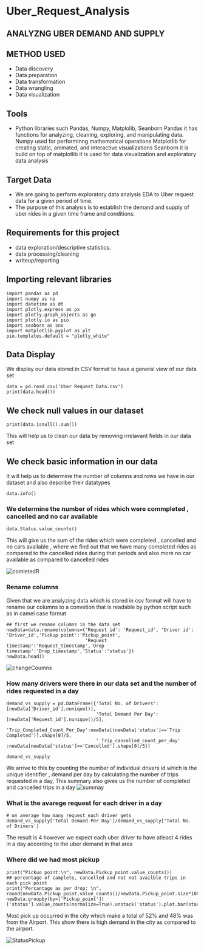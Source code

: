 # Uber_Request_Analysis
## ANALYZNG UBER DEMAND AND SUPPLY
## METHOD USED
* Data discovery
* Data preparation
* Data transformation 
* Data wrangling
* Data visualization
## Tools
* Python libraries such Pandas, Numpy, Matplolib, Seanborn
Pandas it has functions for analyzing, cleaning, exploring, and manipulating data.
Numpy used for performinng mathematical operations
Matplotlib for creating static, animated, and interactive visualizations
Seanborn it is build on top of matplotlib it is used for data visualization and exploratory data analysis
## Target Data
*  We are going to perform exploratory data analysis EDA to Uber request data for a given period of time.
*  The purpose of this analysis is to establish the demand and supply of uber rides in a given time frame and conditions.
## Requirements for this project
* data exploration/descriptive statistics.
* data processing/cleaning
* writeup/reporting
## Importing relevant libraries 
```
import pandas as pd
import numpy as np
import datetime as dt
import plotly.express as px
import plotly.graph_objects as go
import plotly.io as pio
import seaborn as sns
import matplotlib.pyplot as plt
pio.templates.default = "plotly_white"
```
## Data Display
We display our data stored in CSV format to have a general view of our data set 
```
data = pd.read_csv('Uber Request Data.csv')
print(data.head())
```
##  We check null values in our dataset
```
print(data.isnull().sum())
```
This will help us to clean our data by removing irrelavant fields in our data set
## We check basic information in our data 
It will help us to determine the number of columns and rows we have in our dataset and also describe their datatypes
```
data.info()
```
### We determine the number of rides which were commpleted , cancelled and no car available
```
data.Status.value_counts()
```
This will give us the sum of the rides which were completed , cancelled and no cars available , where we find out that we have many completed 
rides as compared to the cancelled rides during that periods and also more no car available as compared to cancelled rides

![comletedR](https://user-images.githubusercontent.com/44755841/227680113-4140ab7a-3546-4ecc-b0e2-20377b313014.png)

### Rename columns
Given that we are analyzing data which is stored in csv format will have to rename our columns to a convetion that is readable 
by python script such as in camel case format
```
## first we rename columns in the data set
newData=data.rename(columns={'Request id': 'Request_id', 'Driver id': 'Driver_id','Pickup point':'Pickup_point',
                             'Request timestamp':'Request_timestamp','Drop timestamp':'Drop_timestamp','Status':'status'})
newData.head()
```
![changeCoumns](https://user-images.githubusercontent.com/44755841/227681463-ec6b22e4-73ff-4054-b003-1e7ce4ecf960.png)
### How many drivers were there in our data set and the number of rides requested in a day
```
demand_vs_supply = pd.DataFrame({'Total No. of Drivers':[newData['Driver_id'].nunique()], 
                                 'Total Demand Per Day':[newData['Request_id'].nunique()/5],
                                 'Trip_Completed_Count_Per_Day':newData[(newData['status']=='Trip Completed')].shape[0]/5,
                                 ' Trip_cancelled_count_per_day' :newData[newData['status']=='Cancelled'].shape[0]/5})
                                 
demand_vs_supply
```
We arrive to this by counting the number of individual drivers id which is the unique identifier , demand per day by calculating the number of trips 
requested in a day, This summary also gives us the number of completed and cancelled trips in a day
![summay](https://user-images.githubusercontent.com/44755841/227681857-3342c899-ca4a-4557-8556-d8045b11fa04.png)

### What is the avarege request for each driver in a day
```
# on average how many request each driver gets
demand_vs_supply['Total Demand Per Day']/demand_vs_supply['Total No. of Drivers']
```
The result is 4 however we expect each uber driver to have atleast 4 rides in a day according to the uber demand in that area
### Where did we had most pickup
```
print("Pickuo point:\n", newData.Pickup_point.value_counts())
## percentage of camplete, cancelled and not not availble trips in each pick point
print("Percantage as per drop: \n", round(newData.Pickup_point.value_counts()/newData.Pickup_point.size*100,1))
newData.groupby(by=['Pickup_point'])['status'].value_counts(normalize=True).unstack('status').plot.bar(stacked=True);
```
Most pick up occurred in the city which make a total of 52% and 48% was from the Airport. This show there  is high demand in the city as compared to the 
airport.

![StatusPickup](https://user-images.githubusercontent.com/44755841/227682561-e131e5fb-a3b6-4ab3-915b-7a0b43e69cb8.png)




